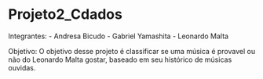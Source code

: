 # Projeto2_Cdados

Integrantes: 
    - Andresa Bicudo
    - Gabriel Yamashita 
    - Leonardo Malta

Objetivo:
    O objetivo desse projeto é classificar se uma música é provavel ou não do Leonardo Malta gostar, baseado em seu histórico de músicas ouvidas.